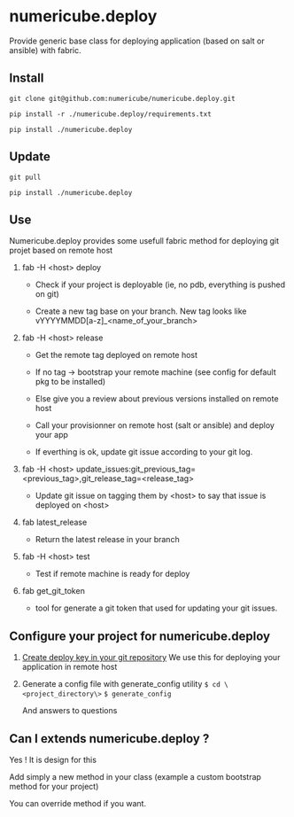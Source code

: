 # numericube.deploy

   Provide generic base class for deploying application (based on salt or ansible) with fabric.

## Install

 `git clone git@github.com:numericube/numericube.deploy.git`
 
 `pip install -r ./numericube.deploy/requirements.txt`
 
 `pip install ./numericube.deploy`
 
## Update

`git pull`

`pip install ./numericube.deploy`

## Use

Numericube.deploy provides some usefull fabric method for deploying git projet based on remote host

1. fab -H \<host\> deploy
    
    * Check if your project is deployable (ie, no pdb, everything is pushed on git)
    
    * Create a new tag base on your branch. New tag looks like vYYYYMMDD[a-z]_\<name_of_your_branch\>
    
    
2. fab -H \<host\> release

   * Get the remote tag deployed on remote host
   
   * If no tag -> bootstrap your remote machine (see config for default pkg to be installed)
   
   * Else give you a review about previous versions installed on remote host
   
   * Call your provisionner on remote host (salt or ansible) and deploy your app
   
   * If everthing is ok, update git issue according to your git log.
   
3. fab -H \<host\> update_issues:git_previous_tag=\<previous_tag\>,git_release_tag=\<release_tag\>

   * Update git issue on tagging them by \<host\> to say that issue is deployed on \<host\>
  
4. fab latest_release

   * Return the latest release in your branch
  
5. fab -H \<host\> test

   * Test if remote machine is ready for deploy
  
6. fab get_git_token

   * tool for generate a git token that used for updating your git issues.


## Configure your project for numericube.deploy

  1. [Create deploy key in your git repository](https://developer.github.com/guides/managing-deploy-keys/#deploy-keys)
      We use this for deploying your application in remote host

  2. Generate a config file with generate_config utility
     `$ cd \<project_directory\>` 
     `$ generate_config` 

     And answers to questions

## Can I extends numericube.deploy ?
 
 Yes ! It is design for this
 
 Add simply a new method in your class (example a custom bootstrap method for your project)
 
 You can override method if you want.

